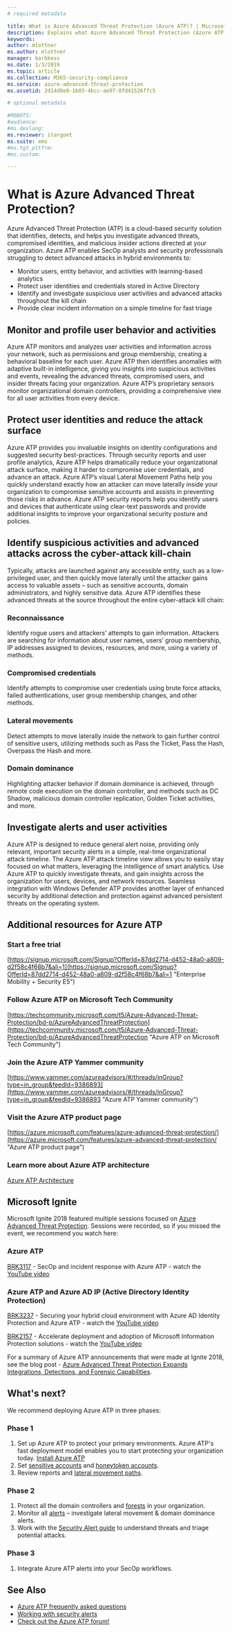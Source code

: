 ```yaml
---
# required metadata

title: What is Azure Advanced Threat Protection (Azure ATP)? | Microsoft Docs
description: Explains what Azure Advanced Threat Protection (Azure ATP) is and what kinds of suspicious activities it can detect
keywords:
author: mlottner
ms.author: mlottner
manager: barbkess
ms.date: 1/3/2019
ms.topic: article
ms.collection: M365-security-compliance
ms.service: azure-advanced-threat-protection
ms.assetid: 2d14d0e9-1b03-4bcc-ae97-8fd41526ffc5

# optional metadata

#ROBOTS:
#audience:
#ms.devlang:
ms.reviewer: itargoet
ms.suite: ems
#ms.tgt_pltfrm:
#ms.custom:

---
```


# What is Azure Advanced Threat Protection?
Azure Advanced Threat Protection (ATP) is a cloud-based security solution that identifies, detects, and helps you investigate advanced threats, compromised identities, and malicious insider actions directed at your organization. 
Azure ATP enables SecOp analysts and security professionals struggling to detect advanced attacks in hybrid environments to:  
- Monitor users, entity behavior, and activities with learning-based analytics  
- Protect user identities and credentials stored in Active Directory  
- Identify and investigate suspicious user activities and advanced attacks throughout the kill chain 
- Provide clear incident information on a simple timeline for fast triage 
 
## Monitor and profile user behavior and activities  
Azure ATP monitors and analyzes user activities and information across your network, such as permissions and group membership, creating a behavioral baseline for each user. Azure ATP then identifies anomalies with adaptive built-in intelligence, giving you insights into suspicious activities and events, revealing the advanced threats, compromised users, and insider threats facing your organization. Azure ATP’s proprietary sensors monitor organizational domain controllers, providing a comprehensive view for all user activities from every device. 
 
## Protect user identities and reduce the attack surface   
Azure ATP provides you invaluable insights on identity configurations and suggested security best-practices. Through security reports and user profile analytics, Azure ATP helps dramatically reduce your organizational attack surface, making it harder to compromise user credentials, and advance an attack. Azure ATP’s visual Lateral Movement Paths help you quickly understand exactly how an attacker can move laterally inside your organization to compromise sensitive accounts and assists in preventing those risks in advance. Azure ATP security reports help you identify users and devices that authenticate using clear-text passwords and provide additional insights to improve your organizational security posture and policies.  
 
## Identify suspicious activities and advanced attacks across the cyber-attack kill-chain 

Typically, attacks are launched against any accessible entity, such as a low-privileged user, and then quickly move laterally until the attacker gains access to valuable assets – such as sensitive accounts, domain administrators, and highly sensitive data. Azure ATP identifies these advanced threats at the source throughout the entire cyber-attack kill chain: 

### Reconnaissance 
Identify rogue users and attackers’ attempts to gain information. Attackers are searching for information about user names, users’ group membership, IP addresses assigned to devices, resources, and more, using a variety of methods.  

### Compromised credentials
Identify attempts to compromise user credentials using brute force attacks, failed authentications, user group membership changes, and other methods.  

### Lateral movements
Detect attempts to move laterally inside the network to gain further control of sensitive users, utilizing methods such as Pass the Ticket, Pass the Hash, Overpass the Hash and more.  

### Domain dominance
Highlighting attacker behavior if domain dominance is achieved, through remote code execution on the domain controller, and methods such as DC Shadow, malicious domain controller replication, Golden Ticket activities, and more.

## Investigate alerts and user activities  
Azure ATP is designed to reduce general alert noise, providing only relevant, important security alerts in a simple, real-time organizational attack timeline. The Azure ATP attack timeline view allows you to easily stay focused on what matters, leveraging the intelligence of smart analytics. Use Azure ATP to quickly investigate threats, and gain insights across the organization for users, devices, and network resources. Seamless integration with Windows Defender ATP provides another layer of enhanced security by additional detection and protection against advanced persistent threats on the operating system.  

## Additional resources for Azure ATP  
### Start a free trial  
[https://signup.microsoft.com/Signup?OfferId=87dd2714-d452-48a0-a809-d2f58c4f68b7&ali=1](https://signup.microsoft.com/Signup?OfferId=87dd2714-d452-48a0-a809-d2f58c4f68b7&ali=1 "Enterprise Mobility + Security E5")
 
### Follow Azure ATP on Microsoft Tech Community  
[https://techcommunity.microsoft.com/t5/Azure-Advanced-Threat-Protection/bd-p/AzureAdvancedThreatProtection](https://techcommunity.microsoft.com/t5/Azure-Advanced-Threat-Protection/bd-p/AzureAdvancedThreatProtection "Azure ATP on Microsoft Tech Community")
 
### Join the Azure ATP Yammer community 
[https://www.yammer.com/azureadvisors/#/threads/inGroup?type=in_group&feedId=9386893](https://www.yammer.com/azureadvisors/#/threads/inGroup?type=in_group&feedId=9386893 "Azure ATP Yammer community")
 
### Visit the Azure ATP product page  
[https://azure.microsoft.com/features/azure-advanced-threat-protection/](https://azure.microsoft.com/features/azure-advanced-threat-protection/ "Azure ATP product page")

### Learn more about Azure ATP architecture
 [Azure ATP Architecture](atp-architecture.md)
 
## Microsoft Ignite
Microsoft Ignite 2018 featured multiple sessions focused on [Azure Advanced Threat Protection](https://myignite.techcommunity.microsoft.com/sessions?q=Azure%2520Advanced%2520Threat%2520Protection&t=%257B%2522from%2522%253A%25222018-09-23T08%253A00%253A00-04%253A00%2522%252C%2522to%2522%253A%25222018-09-28T19%253A00%253A00-04%253A00%2522%257D). Sessions were recorded, so if you missed the event, we recommend you watch here:

### Azure ATP 
[BRK3117](https://myignite.techcommunity.microsoft.com/sessions/65780?source=sessions#ignite-html-anchor) - SecOp and incident response with Azure ATP - watch the [YouTube video](https://www.youtube.com/watch?v=QXZIfH0wP3Q)

### Azure ATP and Azure AD IP (Active Directory Identity Protection)
[BRK3237](https://myignite.techcommunity.microsoft.com/sessions/64523?source=sessions#ignite-html-anchor) - Securing your hybrid cloud environment with Azure AD Identity Protection and Azure ATP  - watch the [YouTube video](https://www.youtube.com/watch?v=X7CXaok6GbM)

[BRK2157](https://myignite.techcommunity.microsoft.com/sessions/65776?source=sessions#ignite-html-anchor) - Accelerate deployment and adoption of Microsoft Information Protection solutions - watch the [YouTube video](https://www.youtube.com/watch?v=Foh-XDVbPog)

For a summary of Azure ATP announcements that were made at Ignite 2018, see the blog post -	[Azure Advanced Threat Protection Expands Integrations, Detections, and Forensic Capabilities](https://techcommunity.microsoft.com/t5/Enterprise-Mobility-Security/Azure-Advanced-Threat-Protection-Expands-Integrations-Detections/ba-p/262409).

## What's next? 

We recommend deploying Azure ATP in three phases:  

### Phase 1

1. Set up Azure ATP to protect your primary environments. Azure ATP's fast deployment model enables you to start protecting your organization today. [Install Azure ATP](install-atp-step1.md)  
2. Set [sensitive accounts](sensitive-accounts.md) and [honeytoken accounts](install-atp-step7.md).
3. Review reports and [lateral movement paths](use-case-lateral-movement-path.md).  


### Phase 2

1. Protect all the domain controllers and [forests](atp-multi-forest.md) in your organization.  
2.  Monitor all [alerts](working-with-suspicious-activities.md) – investigate lateral movement & domain dominance alerts.  
3. Work with the [Security Alert guide](suspicious-activity-guide.md) to understand threats and triage potential attacks.


### Phase 3

1. Integrate Azure ATP alerts into your SecOp workflows.

## See Also
- [Azure ATP frequently asked questions](atp-technical-faq.md)
- [Working with security alerts](working-with-suspicious-activities.md)
- [Check out the Azure ATP forum!](https://aka.ms/azureatpcommunity)
